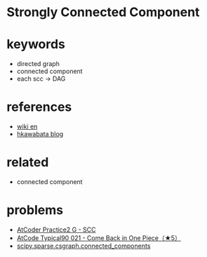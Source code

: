 # Strongly Connected Component


# keywords 
- directed graph
- connected component
- each scc -> DAG


# references 
- [wiki en](https://en.wikipedia.org/wiki/Strongly_connected_component)
- [hkawabata blog](https://hkawabata.github.io/technical-note/note/Algorithm/graph/scc.html)



# related 
- connected component 



# problems 
- [AtCoder Practice2 G - SCC](https://atcoder.jp/contests/practice2/tasks/practice2_g)
- [AtCode Typical90 021 - Come Back in One Piece（★5）](https://atcoder.jp/contests/typical90/tasks/typical90_u)
- [scipy.sparse.csgraph.connected_components](https://docs.scipy.org/doc/scipy/reference/generated/scipy.sparse.csgraph.connected_components.html)

